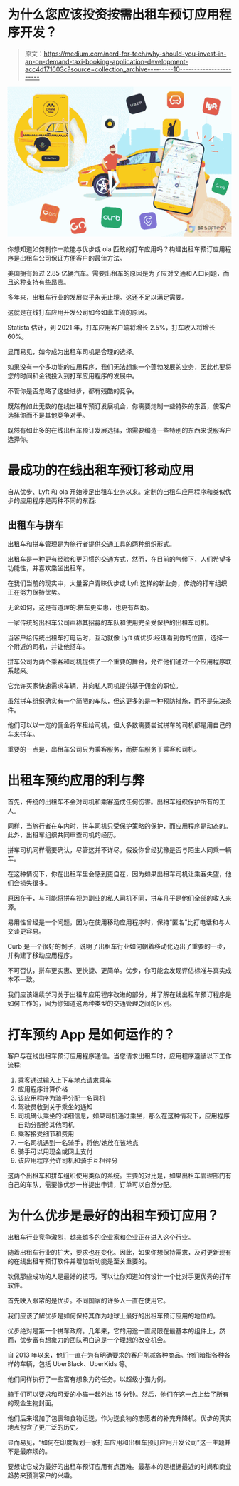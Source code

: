 # 为什么您应该投资按需出租车预订应用程序开发？

> 原文：<https://medium.com/nerd-for-tech/why-should-you-invest-in-an-on-demand-taxi-booking-application-development-acc4d171603c?source=collection_archive---------10----------------------->

![](img/b62adcae1f08f903e69b20f6d11e8dab.png)

你想知道如何制作一款能与优步或 ola 匹敌的打车应用吗？构建出租车预订应用程序是出租车公司保证方便客户的最佳方法。

美国拥有超过 2.85 亿辆汽车。需要出租车的原因是为了应对交通和人口问题，而且这种支持有些昂贵。

多年来，出租车行业的发展似乎永无止境。这还不足以满足需要。

这就是在线打车应用开发公司如今如此主流的原因。

Statista 估计，到 2021 年，打车应用客户端将增长 2.5%，打车收入将增长 60%。

显而易见，如今成为出租车司机是合理的选择。

如果没有一个多功能的应用程序，我们无法想象一个蓬勃发展的业务，因此也要将您的时间和金钱投入到打车应用程序的发展中。

不管你是否忽略了这些进步，都有残酷的竞争。

既然有如此无数的在线出租车预订发展机会，你需要炮制一些特殊的东西，使客户选择你而不是其他竞争对手。

既然有如此多的在线出租车预订发展选择，你需要编造一些特别的东西来说服客户选择你。

# 最成功的在线出租车预订移动应用

自从优步、Lyft 和 ola 开始涉足出租车业务以来。定制的出租车应用程序和类似优步的应用程序是两种不同的东西:

## **出租车与拼车**

出租车和拼车管理是为旅行者提供交通工具的两种组织形式。

出租车是一种更有经验和更习惯的交通方式，然而，在目前的气候下，人们希望多功能性，并喜欢乘坐出租车。

在我们当前的现实中，大量客户青睐优步或 Lyft 这样的新业务，传统的打车组织正在努力保持优势。

无论如何，这是有道理的:拼车更实惠，也更有帮助。

一家传统的出租车公司声称其招募的车队和使用完全受保护的出租车司机。

当客户给传统出租车打电话时，互动就像 Lyft 或优步:经理看到你的位置，选择一个附近的司机，并让他搭车。

拼车公司为两个乘客和司机提供了一个重要的舞台，允许他们通过一个应用程序联系起来。

它允许买家快速需求车辆，并向私人司机提供基于佣金的职位。

虽然拼车组织确实有一个简陋的车队，但这更多的是一种预防措施，而不是先决条件。

他们可以以一定的佣金将车租给司机，但大多数需要尝试拼车的司机都是用自己的车来拼车。

重要的一点是，出租车公司只为乘客服务，而拼车服务于乘客和司机。

# 出租车预约应用的利与弊

首先，传统的出租车不会对司机和乘客造成任何伤害。出租车组织保护所有的工人。

同样，当旅行者在车内时，拼车司机只受保护策略的保护，而应用程序是动态的。此外，出租车组织共同审查司机的经历。

拼车司机同样需要确认，尽管这并不详尽。假设你曾经犹豫是否与陌生人同乘一辆车。

在这种情况下，你在出租车里会感到更自在，因为如果出租车司机让乘客失望，他们会损失很多。

原因在于，与可能将拼车视为副业的私人司机不同，拼车几乎是他们全部的收入来源。

易用性曾经是一个问题，因为在使用移动应用程序时，保持“匿名”比打电话和与人交谈更容易。

Curb 是一个很好的例子，说明了出租车行业如何朝着移动化迈出了重要的一步，并构建了移动应用程序。

不可否认，拼车更实惠、更快捷、更简单。优步，你可能会发现评估标准与真实成本不一致。

我们应该继续学习关于出租车应用程序改进的部分，并了解在线出租车预订程序是如何工作的，因为你知道这两种类型的交通管理之间的区别。

# 打车预约 App 是如何运作的？

客户与在线出租车预订应用程序通信。当您请求出租车时，应用程序遵循以下工作流程:

1.  乘客通过输入上下车地点请求乘车
2.  应用程序计算价格
3.  该应用程序为骑手分配一名司机
4.  驾驶员收到关于乘坐的通知
5.  司机确认乘坐的详细信息，如果司机通过乘坐，那么在这种情况下，应用程序自动分配给其他司机
6.  乘客接受细节和费用
7.  一名司机遇到一名骑手，将他/她放在该地点
8.  骑手可以用现金或网上支付
9.  该应用程序允许司机和骑手互相评分

这两个出租车和拼车组织使用类似的系统。主要的对比是，如果出租车管理部门有自己的车队，需要像优步一样提出申请，订单可以自然分配。

# 为什么优步是最好的出租车预订应用？

出租车行业竞争激烈，越来越多的企业家和企业正在进入这个行业。

随着出租车行业的扩大，要求也在变化。因此，如果你想保持需求，及时更新现有的在线出租车预订软件并增加新功能是至关重要的。

钦佩那些成功的人是最好的技巧，可以让你知道如何设计一个比对手更优秀的打车软件。

首先映入眼帘的是优步。不同国家的许多人一直在使用它。

我们应该了解优步是如何保持其作为地球上最好的出租车预订应用的地位的。

优步绝对是第一个拼车政府。几年来，它的用途一直局限在最基本的组件上，然而，优步富有想象力的团队明白这是一个理想的改变机会。

自 2013 年以来，他们一直在为有明确要求的客户削减各种商品。他们暗指各种各样的车辆，包括 UberBlack、UberKids 等。

他们同样执行了一些富有想象力的任务。以超级小猫为例。

骑手们可以要求和可爱的小猫一起外出 15 分钟。然后，他们在这一点上给了所有的现金生物封面。

他们后来增加了包裹和食物运送，作为送食物的志愿者的补充升降机。优步的真实地点包含了更广泛的历史。

显而易见，“如何在印度规划一家打车应用和出租车预订应用开发公司”这一主题并不是最麻烦的。

要想让它成为最好的出租车预订应用有点困难。最基本的是根据最近的时尚和商业趋势来预测客户的兴趣。